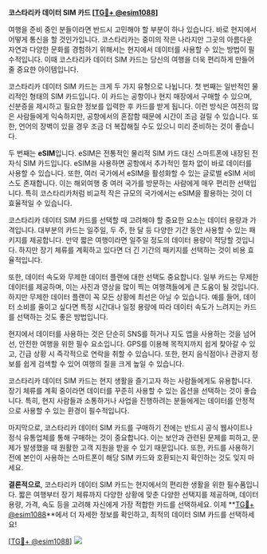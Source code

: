 **코스타리카 데이터 SIM 카드 [[TG💪+ @esim1088](https://t.me/s/esim1088)]**

여행을 준비 중인 분들이라면 반드시 고민해야 할 부분이 하나 있습니다. 바로 현지에서 어떻게 통신을 할 것인가입니다. 코스타리카는 중미의 작은 나라지만 그곳의 아름다운 자연과 다양한 문화를 경험하기 위해서는 현지에서 데이터를 사용할 수 있는 방법이 필수적입니다. 이때 코스타리카 데이터 SIM 카드는 당신의 여행을 더욱 편리하게 만들어줄 중요한 아이템입니다.

코스타리카 데이터 SIM 카드는 크게 두 가지 유형으로 나뉩니다. 첫 번째는 일반적인 물리적인 형태의 SIM 카드입니다. 이 카드는 공항이나 현지 매장에서 구매할 수 있으며, 신분증을 제시하고 필요한 정보를 입력한 후 카드를 받게 됩니다. 이런 방식은 여전히 많은 사람들에게 익숙하지만, 공항에서의 혼잡함 때문에 시간이 조금 걸릴 수 있습니다. 또한, 언어의 장벽이 있을 경우 조금 더 복잡해질 수도 있으니 미리 준비하는 것이 좋습니다.

두 번째는 **eSIM**입니다. eSIM은 전통적인 물리적 SIM 카드 대신 스마트폰에 내장된 전자식 SIM 카드입니다. eSIM을 사용하면 공항에서 추가적인 절차 없이 바로 데이터를 사용할 수 있습니다. 또한, 여러 국가에서 eSIM을 활성화할 수 있는 글로벌 eSIM 서비스도 존재합니다. 이는 해외여행 중 여러 국가를 방문하는 사람에게 매우 편리한 선택입니다. 특히 코스타리카처럼 비교적 작은 규모의 국가에서는 eSIM을 활용하는 것이 더 효율적일 수 있습니다.

코스타리카 데이터 SIM 카드를 선택할 때 고려해야 할 중요한 요소는 데이터 용량과 가격입니다. 대부분의 카드는 일주일, 두 주, 한 달 등 다양한 기간 동안 사용할 수 있는 패키지를 제공합니다. 만약 짧은 여행이라면 일주일 정도의 데이터 용량이 적당할 것입니다. 하지만 장기 체류를 계획하고 있다면 더 긴 기간의 패키지를 선택하는 것이 비용 효율적입니다.

또한, 데이터 속도와 무제한 데이터 플랜에 대한 선택도 중요합니다. 일부 카드는 무제한 데이터를 제공하며, 이는 사진과 영상을 많이 찍는 여행객들에게 큰 도움이 될 것입니다. 하지만 무제한 데이터 플랜이 꼭 모든 상황에 최선은 아닐 수 있습니다. 예를 들어, 데이터 소비를 줄이고 싶다면 특정 시간대나 일정 용량에 따라 데이터 속도가 느려지는 카드를 선택하는 것도 좋은 방법입니다.

현지에서 데이터를 사용하는 것은 단순히 SNS를 하거나 지도 앱을 사용하는 것을 넘어선, 안전한 여행을 위한 필수 요소입니다. GPS를 이용해 목적지까지 쉽게 찾아갈 수 있고, 긴급 상황 시 즉각적으로 연락을 취할 수 있습니다. 또한, 현지 음식점이나 관광지 정보를 쉽게 검색할 수 있어 여행의 질을 크게 높일 수 있습니다.

코스타리카 데이터 SIM 카드는 현지 생활을 즐기고자 하는 사람들에게도 유용합니다. 장기 체류를 계획 중이라면 데이터를 꾸준히 사용할 수 있는 옵션을 선택하는 것이 좋습니다. 특히, 현지 사람들과 소통하거나 사업을 진행하려는 분들에게는 데이터를 안정적으로 사용할 수 있는 환경이 필수적입니다.

마지막으로, 코스타리카 데이터 SIM 카드를 구매하기 전에는 반드시 공식 웹사이트나 정식 유통업체를 통해 구매하는 것이 중요합니다. 이는 보안과 관련된 문제를 피하고, 문제가 발생했을 때 원활한 고객 지원을 받을 수 있기 때문입니다. 또한, 카드를 사용하기 전에 본인이 사용하는 스마트폰이 해당 SIM 카드와 호환되는지 확인하는 것도 잊지 마세요.

**결론적으로**, 코스타리카 데이터 SIM 카드는 현지에서의 편리한 생활을 위한 필수품입니다. 짧은 여행부터 장기 체류까지 다양한 상황에 맞춘 다양한 선택지를 제공하며, 데이터 용량, 가격, 속도 등을 고려해 자신에게 가장 적합한 카드를 선택하세요. 이제 **[TG💪+ @esim1088](https://t.me/s/esim1088)**에서 더 자세한 정보를 확인하고, 최적의 데이터 SIM 카드를 선택하세요! 

[[TG💪+ @esim1088](https://t.me/s/esim1088)] ![](https://i.postimg.cc/Y0z9fWf4/image.png)